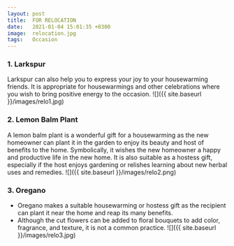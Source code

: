 ```yaml
---
layout: post
title:  FOR RELOCATION
date:   2021-01-04 15:01:35 +0300
image:  relocation.jpg
tags:   Occasion
---
```

### 1. Larkspur
Larkspur can also help you to express your joy to your housewarming friends. It is appropriate for housewarmings and other celebrations where you wish to bring positive energy to the occasion.
![]({{ site.baseurl }}/images/relo1.jpg)
<br>

### 2. Lemon Balm Plant
A lemon balm plant is a wonderful gift for a housewarming as the new homeowner can plant it in the garden to enjoy its beauty and host of benefits to the home. Symbolically, it wishes the new homeowner a happy and productive life in the new home. It is also suitable as a hostess gift, especially if the host enjoys gardening or relishes learning about new herbal uses and remedies.
![]({{ site.baseurl }}/images/relo2.png)
<br>

### 3. Oregano
* Oregano makes a suitable housewarming or hostess gift as the recipient can plant it near the home and reap its many benefits.
* Although the cut flowers can be added to floral bouquets to add color, fragrance, and texture, it is not a common practice.
![]({{ site.baseurl }}/images/relo3.jpg)
<br>
